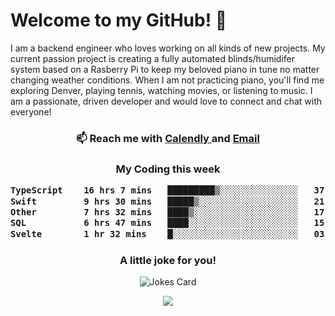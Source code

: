 <h1> Welcome to my GitHub! 👋 </h1>


  I am a backend engineer who loves working on all kinds of new projects. My current passion project is creating a fully automated blinds/humidifer system based on a Rasberry Pi to keep my beloved piano in tune no matter changing weather conditions. When I am not practicing piano, you'll find me exploring Denver, playing tennis, watching movies, or listening to music. I am a passionate, driven developer and would love to connect and chat with everyone!

<h3 align = "center"> 📫 Reach me with <a href = "https://calendly.com/msbrandt00/30min"> Calendly </a> and <a href="mailto:msbrandt00@gmail.com">Email</a> 
 </h3>


 
<div align = "center"
[![Anurag's GitHub stats](https://github-readme-stats.vercel.app/api?username=mbrandt00)](https://github.com/anuraghazra/github-readme-stats)
          </div>
<h3 align="center">
  My Coding this week
<!--START_SECTION:waka-->

```txt
TypeScript    16 hrs 7 mins   █████████▒░░░░░░░░░░░░░░░   37.22 %
Swift         9 hrs 30 mins   █████▒░░░░░░░░░░░░░░░░░░░   21.92 %
Other         7 hrs 32 mins   ████▒░░░░░░░░░░░░░░░░░░░░   17.41 %
SQL           6 hrs 47 mins   ████░░░░░░░░░░░░░░░░░░░░░   15.65 %
Svelte        1 hr 32 mins    █░░░░░░░░░░░░░░░░░░░░░░░░   03.57 %
```

<!--END_SECTION:waka-->

### A little joke for you!

![Jokes Card](https://readme-jokes.vercel.app/api?hideBorder)

<a href="https://www.linkedin.com/in/mbrandt00/"><img src="https://img.shields.io/badge/linkedin-%230077B5.svg?&style=for-the-badge&logo=linkedin&logoColor=white" /></a>

